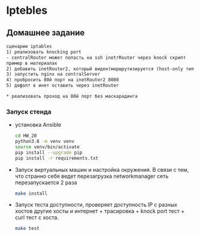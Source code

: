 # Iptebles

## Домашнее задание

```txt
cценарии iptables
1) реализовать knocking port
- centralRouter может попасть на ssh inetrRouter через knock скрипт
пример в материалах
2) добавить inetRouter2, который виден(маршрутизируется (host-only тип сети для виртуалки)) с хоста или форвардится порт через локалхост
3) запустить nginx на centralServer
4) пробросить 80й порт на inetRouter2 8080
5) дефолт в инет оставить через inetRouter

* реализовать проход на 80й порт без маскарадинга
```

### Запуск стенда

- установка Ansible

    ```bash
    cd HW_20
    python3.8 -m venv venv
    source venv/bin/activate
    pip install --upgrade pip
    pip install -r requirements.txt
    ```

- Запуск виртуальных машин и настройка окружения. В связи с тем, что странно себя ведет перезагрузка networkmanager сеть перезапускается 2 раза

    ```bash
    make install
    ```

- Запуск теста доступности, проверяет доступность IP  с разных хостов другие
 хосты и интернет + трасировка + knock port тест + curl тест с хоста.

    ```bash
    make test
    ```
